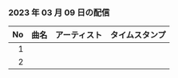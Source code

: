 ﻿### 2023 年 03 月 09 日の配信
| No | 曲名 | アーティスト | タイムスタンプ |
| --: | :-- | :-- | :-- |
| 1 |  |  |  |
| 2 |  |  |  |
